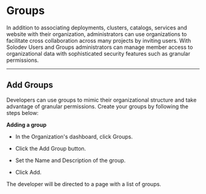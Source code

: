 # Groups

In addition to associating deployments, clusters, catalogs, services and website with their organization, administrators can use organizations to facilitate cross collaboration across many projects by inviting users. With Solodev Users and Groups administrators can manage member access to organizational data with sophisticated security features such as granular permissions.

--- 

## Add Groups

Developers can use groups to mimic their organizational structure and take advantage of granular permissions. Create your groups by following the steps below: 

 

**Adding a group**
- In the Organization's dashboard, click Groups.

- Click the Add Group button.

- Set the Name and Description of the group.

- Click Add.

The developer will be directed to a page with a list of groups.
